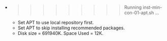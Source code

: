 * >>>>>>>>> Running inst-min-con-01-apt.sh ...
  * Set APT to use local repository first.
  * Set APT to skip installing recommended packages.
  * Disk size = 691940K. Space Used = 12K.
